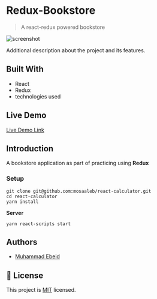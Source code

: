 # Redux-Bookstore
> A react-redux powered bookstore

![screenshot]()

Additional description about the project and its features.

## Built With

- React
- Redux
- technologies used

## Live Demo

[Live Demo Link](https://book-store-20.herokuapp.com/)


## Introduction
A bookstore application as part of practicing using **Redux**

### Setup
```
git clone git@github.com:mosaaleb/react-calculator.git
cd react-calculator
yarn install
```
**Server**
```
yarn react-scripts start
```


## Authors

- [Muhammad Ebeid](https://github.com/mosaaleb)

## 📝 License
This project is [MIT](lic.url) licensed.
